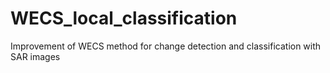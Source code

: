 # WECS_local_classification
Improvement of WECS method for change detection and classification with SAR images
